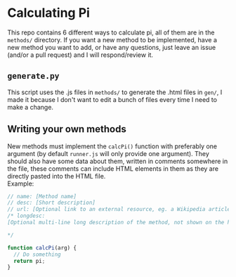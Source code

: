 # Calculating Pi
This repo contains 6 different ways to calculate pi, all of them are in the `methods/` directory. If you want a new method to be implemented, have a new method you want to add, or have any questions, just leave an issue (and/or a pull request) and I will respond/review it.

## `generate.py`
This script uses the .js files in `methods/` to generate the .html files in `gen/`, I made it because I don't want to edit a bunch of files every time I need to make a change.

## Writing your own methods
New methods must implement the `calcPi()` function with preferably one argument (by default `runner.js` will only provide one argument). They should also have some data about them, written in comments somewhere in the file, these comments can include HTML elements in them as they are directly pasted into the HTML file.  
Example:
```js
// name: [Method name]
// desc: [Short description]
// url: [Optional link to an external resource, eg. a Wikipedia article
/* longdesc:
[Optional multi-line long description of the method, not shown on the home page]

*/

function calcPi(arg) {
  // Do something
  return pi;
}
```
